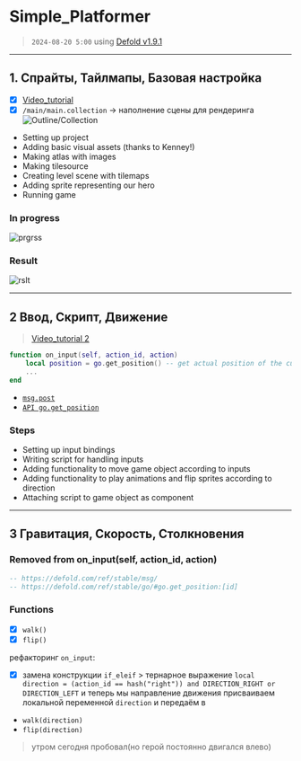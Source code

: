 # Simple_Platformer

> `2024-08-20 5:00` using [Defold v1.9.1](https://defold.com/)

---

## 1. Спрайты, Тайлмапы, Базовая настройка

- [x] [Video_tutorial](https://www.youtube.com/watch?v=_EaoMUae-eg)
- [x] `/main/main.collection` -> наполнение сцены для рендеринга
![Outline/Collection](https://github.com/user-attachments/assets/fdc39feb-c0ea-471a-9295-41993b573cd6)

- Setting up project
- Adding basic visual assets (thanks to Kenney!)
- Making atlas with images
- Making tilesource
- Creating level scene with tilemaps
- Adding sprite representing our hero
- Running game

### In progress

![prgrss](https://github.com/user-attachments/assets/8daacdd9-20b3-4255-95fa-8cebcff4b30b)
  
### Result

![rslt](https://github.com/user-attachments/assets/3d778d6f-7c28-4a34-89da-5d23e9b8d186)

---

## 2 Ввод, Скрипт, Движение

> [Video_tutorial 2](https://www.youtube.com/watch?v=kO8m2xvx3sU)

```lua
function on_input(self, action_id, action)
    local position = go.get_position() -- get actual position of the current GameObj
    ...
end
```

- [`msg.post`](https://defold.com/ref/stable/msg/)
- [`API go.get_position`](https://defold.com/ref/stable/go/#go.get_position:[id])

### Steps

- Setting up input bindings
- Writing script for handling inputs
- Adding functionality to move game object according to inputs
- Adding functionality to play animations and flip sprites according to direction
- Attaching script to game object as component

---

## 3 Гравитация, Скорость, Столкновения

### Removed from on_input(self, action_id, action)

```lua
-- https://defold.com/ref/stable/msg/
-- https://defold.com/ref/stable/go/#go.get_position:[id]
```

### Functions

- [x] `walk()`
- [x] `flip()`

рефакторинг `on_input`:

- [x] замена конструкции `if_eleif` > тернарное выражение `local direction = (action_id == hash("right")) and DIRECTION_RIGHT or DIRECTION_LEFT`
и теперь мы направление движения присваиваем локальной переменной `direction` и передаём в

- `walk(direction)`
- `flip(direction)`

> утром сегодня пробовал(но герой постоянно двигался влево)
